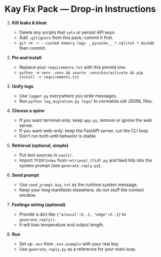 # Kay Fix Pack — Drop-in Instructions

1) **Kill leaks & bloat**
   - Delete any scripts that `setx` or persist API keys.
   - Add `.gitignore` from this pack; commit it first.
   - `git rm -r --cached memory logs __pycache__ *.sqlite3 *.duckdb` then commit.

2) **Pin and install**
   - Replace your `requirements.txt` with this pinned one.
   - `python -m venv .venv && source .venv/bin/activate && pip install -r requirements.txt`

3) **Unify logs**
   - Use `logger.py` everywhere you write messages.
   - Run `python log_migration.py logs/` to normalize old JSONL files.

4) **Choose a spine**
   - If you want terminal-only: keep `app.py`, remove or ignore the web server.
   - If you want web-only: keep the FastAPI server, cut the CLI loop.
   - Don’t run both until behavior is stable.

5) **Retrieval (optional, simple)**
   - Put text sources in `vault/`.
   - Import `TFIDFIndex` from `retrieval_tfidf.py` and feed hits into the system prompt (see `generate_reply.py`).

6) **Seed prompt**
   - Use `seed_prompt.kay.txt` as the runtime system message.
   - Keep your long manifesto elsewhere; do not stuff the context window.

7) **Feelings wiring (optional)**
   - Provide a dict like `{"arousal":0..1, "edge":0..1}` to `generate_reply()`.
   - It will bias temperature and output length.

8) **Run**
   - Set up `.env` from `.env.example` with your real key.
   - Use `generate_reply.py` as a reference for your main loop.
